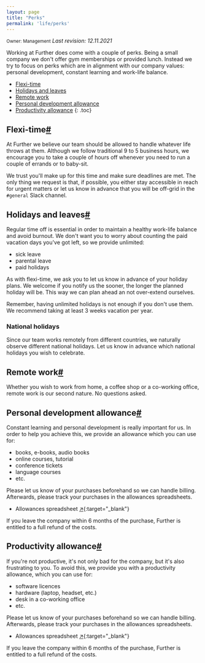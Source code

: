 ```yaml
---
layout: page
title: "Perks"
permalink: 'life/perks'
---
```

<small class="owner">Owner: Management</small> _Last revision: 12.11.2021_

Working at Further does come with a couple of perks. Being a small company we don't offer gym memberships or provided lunch. Instead we try to focus on perks which are in alignment with our company values: personal development, constant learning and work-life balance.

- [Flexi-time](#flexi-time)
- [Holidays and leaves](#holidays-and-leaves)
- [Remote work](#remote-work)
- [Personal development allowance](#personal-development-allowance)
- [Productivity allowance](#productivity-allowance)
{: .toc}

## Flexi-time[#](#flexi-time)

At Further we believe our team should be allowed to handle whatever life throws at them. Although we follow traditional 9 to 5 business hours, we encourage you to take a couple of hours off whenever you need to run a couple of errands or to baby-sit. 

We trust you'll make up for this time and make sure deadlines are met. The only thing we request is that, if possible, you either stay accessible in reach for urgent matters or let us know in advance that you will be off-grid in the ```#general``` Slack channel. 

## Holidays and leaves[#](#holidays-and-leaves)

Regular time off is essential in order to maintain a healthy work-life balance and avoid burnout. We don't want you to worry about counting the paid vacation days you've got left, so we provide unlimited:
- sick leave
- parental leave
- paid holidays

As with flexi-time, we ask you to let us know in advance of your holiday plans. We welcome if you notify us the sooner, the longer the planned holiday will be. This way we can plan ahead an not over-extend ourselves.

Remember, having unlimited holidays is not enough if you don't use them. We recommend taking at least 3 weeks vacation per year.

### National holidays

Since our team works remotely from different countries, we naturally observe different national holidays. Let us know in advance which national holidays you wish to celebrate.

## Remote work[#](#remote-work) 

Whether you wish to work from home, a coffee shop or a co-working office, remote work is our second nature. No questions asked.

## Personal development allowance[#](#personal-development-allowance)

Constant learning and personal development is really important for us. In order to help you achieve this, we provide an allowance which you can use for:
- books, e-books, audio books
- online courses, tutorial
- conference tickets
- language courses
- etc.

Please let us know of your purchases beforehand so we can handle billing. Afterwards, please track your purchases in the allowances spreadsheets.

- Allowances spreadsheet [&#x2197;](http://bit.ly/36BTf0m){:target="_blank"}

If you leave the company within 6 months of the purchase, Further is entitled to a full refund of the costs.
 
## Productivity allowance[#](#productivity-allowance) 

If you're not productive, it's not only bad for the company, but it's also frustrating to you. To avoid this, we provide you with a productivity allowance, which you can use for:
- software licences
- hardware (laptop, headset, etc.)
- desk in a co-working office
- etc.

Please let us know of your purchases beforehand so we can handle billing. Afterwards, please track your purchases in the allowances spreadsheets.

- Allowances spreadsheet [&#x2197;](http://bit.ly/36BTf0m){:target="_blank"}

If you leave the company within 6 months of the purchase, Further is entitled to a full refund of the costs.